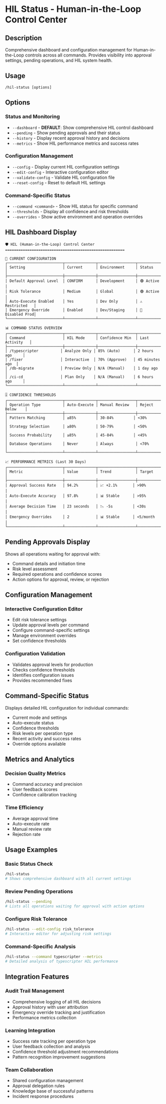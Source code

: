 # HIL Status - Human-in-the-Loop Control Center

## Description
Comprehensive dashboard and configuration management for Human-in-the-Loop controls across all commands. Provides visibility into approval settings, pending operations, and HIL system health.

## Usage
```
/hil-status [options]
```

## Options

### Status and Monitoring
- `--dashboard` - **DEFAULT**: Show comprehensive HIL control dashboard
- `--pending` - Show pending approvals and their status
- `--history` - Display recent approval history and decisions
- `--metrics` - Show HIL performance metrics and success rates

### Configuration Management
- `--config` - Display current HIL configuration settings
- `--edit-config` - Interactive configuration editor
- `--validate-config` - Validate HIL configuration file
- `--reset-config` - Reset to default HIL settings

### Command-Specific Status
- `--command <command>` - Show HIL status for specific command
- `--thresholds` - Display all confidence and risk thresholds
- `--overrides` - Show active environment and operation overrides

## HIL Dashboard Display

```
🛡️ HIL (Human-in-the-Loop) Control Center
======================================================

🎯 CURRENT CONFIGURATION
┌─────────────────────────┬──────────────┬─────────────────┬─────────────────┐
│ Setting                 │ Current      │ Environment     │ Status          │
├─────────────────────────┼──────────────┼─────────────────┼─────────────────┤
│ Default Approval Level  │ CONFIRM      │ Development     │ 🟢 Active       │
│ Risk Tolerance          │ Medium       │ Global          │ 🟢 Active       │
│ Auto-Execute Enabled    │ Yes          │ Dev Only        │ ⚠️ Restricted   │
│ Emergency Override      │ Enabled      │ Dev/Staging     │ 🔴 Disabled Prod│
└─────────────────────────┴──────────────┴─────────────────┴─────────────────┘

📊 COMMAND STATUS OVERVIEW
┌─────────────────────────┬──────────────┬─────────────────┬─────────────────┐
│ Command                 │ HIL Mode     │ Confidence Min  │ Last Activity   │
├─────────────────────────┼──────────────┼─────────────────┼─────────────────┤
│ /typescripter          │ Analyze Only │ 85% (Auto)      │ 2 hours ago     │
│ /fixer                 │ Interactive  │ 70% (Approve)   │ 45 minutes ago  │
│ /db-migrate            │ Preview Only │ N/A (Manual)    │ 1 day ago       │
│ /ci-cd                 │ Plan Only    │ N/A (Manual)    │ 6 hours ago     │
└─────────────────────────┴──────────────┴─────────────────┴─────────────────┘

🎚️ CONFIDENCE THRESHOLDS
┌─────────────────────────┬──────────────┬─────────────────┬─────────────────┐
│ Operation Type          │ Auto-Execute │ Manual Review   │ Reject Below    │
├─────────────────────────┼──────────────┼─────────────────┼─────────────────┤
│ Pattern Matching        │ ≥85%         │ 30-84%         │ <30%            │
│ Strategy Selection      │ ≥80%         │ 50-79%         │ <50%            │
│ Success Probability     │ ≥85%         │ 45-84%         │ <45%            │
│ Database Operations     │ Never        │ Always          │ <70%            │
└─────────────────────────┴──────────────┴─────────────────┴─────────────────┘

📈 PERFORMANCE METRICS (Last 30 Days)
┌─────────────────────────┬──────────────┬─────────────────┬─────────────────┐
│ Metric                  │ Value        │ Trend           │ Target          │
├─────────────────────────┼──────────────┼─────────────────┼─────────────────┤
│ Approval Success Rate   │ 94.2%        │ 📈 +2.1%       │ >90%            │
│ Auto-Execute Accuracy   │ 97.8%        │ 📊 Stable      │ >95%            │
│ Average Decision Time   │ 23 seconds   │ 📉 -5s         │ <30s            │
│ Emergency Overrides     │ 2            │ 📊 Stable      │ <5/month        │
└─────────────────────────┴──────────────┴─────────────────┴─────────────────┘
```

## Pending Approvals Display

Shows all operations waiting for approval with:
- Command details and initiation time
- Risk level assessment
- Required operations and confidence scores
- Action options for approval, review, or rejection

## Configuration Management

### Interactive Configuration Editor
- Edit risk tolerance settings
- Update approval levels per command
- Configure command-specific settings
- Manage environment overrides
- Set confidence thresholds

### Configuration Validation
- Validates approval levels for production
- Checks confidence thresholds
- Identifies configuration issues
- Provides recommended fixes

## Command-Specific Status

Displays detailed HIL configuration for individual commands:
- Current mode and settings
- Auto-execute status
- Confidence thresholds
- Risk levels per operation type
- Recent activity and success rates
- Override options available

## Metrics and Analytics

### Decision Quality Metrics
- Command accuracy and precision
- User feedback scores
- Confidence calibration tracking

### Time Efficiency
- Average approval time
- Auto-execute rate
- Manual review rate
- Rejection rate

## Usage Examples

### Basic Status Check
```bash
/hil-status
# Shows comprehensive dashboard with all current settings
```

### Review Pending Operations
```bash  
/hil-status --pending
# Lists all operations waiting for approval with action options
```

### Configure Risk Tolerance
```bash
/hil-status --edit-config risk_tolerance
# Interactive editor for adjusting risk settings
```

### Command-Specific Analysis
```bash
/hil-status --command typescripter --metrics
# Detailed analysis of typescripter HIL performance
```

## Integration Features

### Audit Trail Management
- Comprehensive logging of all HIL decisions
- Approval history with user attribution
- Emergency override tracking and justification
- Performance metrics collection

### Learning Integration
- Success rate tracking per operation type
- User feedback collection and analysis
- Confidence threshold adjustment recommendations
- Pattern recognition improvement suggestions

### Team Collaboration
- Shared configuration management
- Approval delegation rules
- Knowledge base of successful patterns
- Incident response procedures